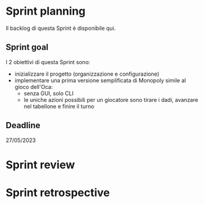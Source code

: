 # Sprint planning
Il backlog di questa Sprint è disponibile qui.

## Sprint goal
I 2 obiettivi di questa Sprint sono:
- inizializzare il progetto (organizzazione e configurazione)
- implementare una prima versione semplificata di Monopoly simile al gioco dell'Oca:
  - senza GUI, solo CLI
  - le uniche azioni possibili per un giocatore sono tirare i dadi, avanzare nel tabellone e finire il turno

## Deadline
27/05/2023

# Sprint review

# Sprint retrospective
